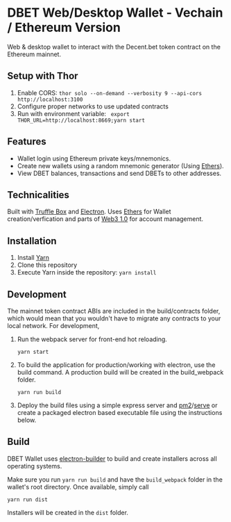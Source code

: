 # DBET Web/Desktop Wallet - Vechain / Ethereum Version

Web & desktop wallet to interact with the Decent.bet token contract on 
the Ethereum mainnet. 

## Setup with Thor

1. Enable CORS: `thor solo --on-demand --verbosity 9 --api-cors http://localhost:3100`
2. Configure proper networks to use updated contracts
3. Run with environment variable: ` export THOR_URL=http://localhost:8669;yarn start`

## **Features**

- Wallet login using Ethereum private keys/mnemonics.
- Create new wallets using a random mnemonic generator (Using [Ethers](https://github.com/ethers-io/ethers.js)).
- View DBET balances, transactions and send DBETs to other addresses.

## **Technicalities**

Built with [Truffle Box](truffle-box.github.io) and [Electron](https://github.com/electron/electron). Uses [Ethers](https://github.com/ethers-io/ethers.js) for Wallet creation/verfication and parts of [Web3 1.0](https://github.com/ethereum/web3.js/tree/1.0) for account management.

## **Installation**
1. Install [Yarn](https://yarnpkg.com/lang/en/docs/install/)
2. Clone this repository
3. Execute Yarn inside the repository: `yarn install`

## **Development**

The mainnet token contract ABIs are included in the build/contracts folder, which would mean
that you wouldn't have to migrate any contracts to your local network. For development, 
    
1. Run the webpack server for front-end hot reloading. 

    ```
    yarn start
    ```

2. To build the application for production/working with electron, use the build command. 
A production build will be created in the build_webpack folder.

    ```
    yarn run build
    ```

3. Deploy the build files using a simple express server and [pm2](https://github.com/Unitech/pm2)/[serve](https://github.com/zeit/serve) or
   create a packaged electron based executable file using the instructions below.

## **Build**

DBET Wallet uses [electron-builder](https://github.com/electron-userland/electron-builder) 
to build and create installers across all operating systems.

Make sure you run `yarn run build` and have the `build_webpack` folder in the wallet's root 
directory. Once available, simply call 

```
yarn run dist
```

Installers will be created in the `dist` folder.